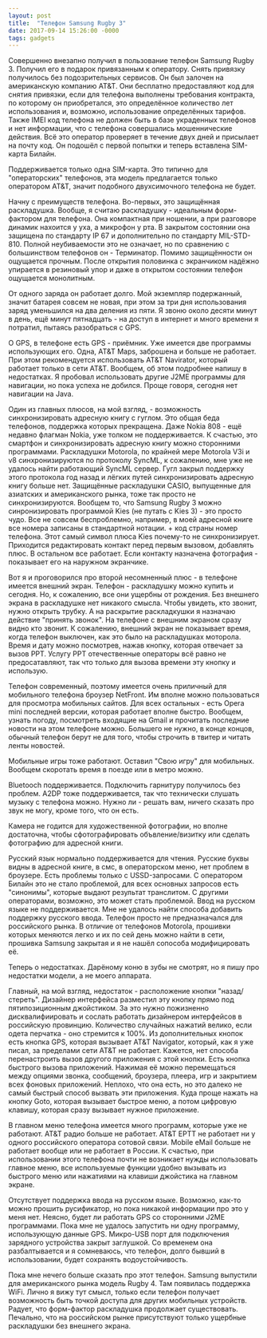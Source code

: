 ```yaml
---
layout: post
title:  "Телефон Samsung Rugby 3"
date: 2017-09-14 15:26:00 -0000
tags: gadgets
---
```


Совершенно внезапно получил в пользование телефон Samsung Rugby 3. Получил его в подарок привязанным к оператору. Снять привязку получилось без подозрительных сервисов. Он был залочен на американскую компанию AT&T. Они бесплатно предоставляют код для снятия привязки, если для телефона выполнены требования контракта, по которому он приобретался, это определённое количество лет использования и, возможно, использование определённых тарифов. Также IMEI код телефона не должен быть в базе украденных телефонов и нет информации, что с телефона совершались мошеннические действия. Всё это оператор проверяет в течение двух дней и присылает на почту код. Он подошёл с первой попытки и теперь вставлена SIM-карта Билайн.

Поддерживается только одна SIM-карта. Это типично для "операторских" телефонов, эта модель предлагается только оператором AT&T, значит подобного двухсимочного телефона не будет.

Начну с преимуществ телефона. Во-первых, это защищённая раскладушка. Вообще, я считаю раскладушку - идеальным форм-фактором для телефона. Она компактная при ношении, а при разговоре динамик нахоится у уха, а микрофон у рта. В закрытом состоянии она защищена по стандарту IP 67 и дополнительно по стандарту MIL-STD-810. Полной неубиваемости это не означает, но по сравнению с большинством телефонов он - Терминатор. Помимо защищённости он ощущается прочным. После открытия половинка с экранчиком надёжно упирается в резиновый упор и даже в открытом состоянии телефон ощущается монолитным.

От одного заряда он работает долго. Мой экземпляр подержанный, значит батарея совсем не новая, при этом за три дня использования заряд уменьшился на два деления из пяти. Я звоню около десяти минут в день, ещё минут пятнадцать - на доступ в интернет и много времени я потратил, пытаясь разобраться с GPS.

О GPS, в телефоне есть GPS - приёмник. Уже имеется две программы использующих его. Одна, AT&T Maps, заброшена и больше не работает. При этом рекомендуется использовать AT&T Navirator, который работает только в сети AT&T. Вообщем, об этом подробнее напишу в недостатках. Я пробовал использовать другие J2ME программы для навигации, но пока успеха не добился. Проще говоря, сегодня нет навигации на Java.

Один из главных плюсов, на мой взгляд, - возможность синхронизировать адресную книгу с гуглом. Это общая беда телефонов, поддержка которых прекращена. Даже Nokia 808 - ещё недавно флагман Nokia, уже толком не поддерживается. К счастью, это смартфон и синхронизировать адресную книгу можно сторонними программами. Раскладушки Motorola, по крайней мере Motorola V3i и v8 синхронизируются по протоколу SyncML, к сожалению, мне уже не удалось найти работающий SyncML сервер. Гугл закрыл поддержку этого протокола год назад и лёгких путей синхронизировать адресную книгу больше нет. Защищённые раскладушки CASIO, выпущенные для азиатских и американского рынка, тоже так просто не синхронизируются. Вообщем то, что Samsung Rugby 3 можно синронизировать программой Kies (не путать с Kies 3) - это просто чудо. Все не совсем беспроблемно, например, в моей адресной книге все номера записаны в стандартной нотации. + код страны номер телефона. Этот самый символ плюса Kies почему-то не синхронизирует. Приходится редактировать контакт перед первым вызовом, добавлять плюс. В остальном все работает. Если контакту назначена фотография - показывает его на наружном экранчике.

Вот я и проговорился про второй несомненный плюс - в телефоне имеется внешний экран. Телефон - раскладушку можно купить и сегодня. Но, к сожалению, все они ущербны от рождения. Без внешнего экрана в раскладушке нет никакого смысла. Чтобы увидеть, кто звонит, нужно открыть трубку. А на раскрытие раскладкушки я назначаю действие "принять звонок". На телефоне с внешним экраном сразу видно кто звонит. К сожалению, внешний экран не показывает время, когда телефон выключен, как это было на раскладушках моторола. Время и дату можно посмотрев, нажав кнопку, которая отвечает за вызов PPT. Услугу PPT отечественные операторы всё равно не предосатавляют, так что только для вызова времени эту кнопку и использую.

Телефон современный, поэтому имеется очень приличный для мобильного телефона броузер NetFront. Им вполне можно пользоваться для просмотра мобильных сайтов. Для всех остальных - есть Opera mini последней версии, которая работает вполне быстро. Вообщем, узнать погоду, посмотреть входящие на Gmail и прочитать последние новости на этом телефоне можно. Большего не нужно, в конце концов, обычный телефон берут не для того, чтобы строчить в твитер и читать ленты новостей.

Мобильные игры тоже работают. Оставил "Свою игру" для мобильных. Вообщем скоротать время в поезде или в метро можно.

Bluetooch поддерживается. Подключить гарнитуру получилось без проблем. A2DP тоже поддерживается, так что технически слушать музыку с телефона можно. Нужно ли - решать вам, ничего сказать про звук не могу, кроме того, что он есть.

Камера не годится для художественной фотографии, но вполне достаточна, чтобы сфотографировать объвление/визитку или сделать фотографию для адресной книги.

Русский язык нормально поддерживается для чтения. Русские буквы видны в адресной книге, в смс, в операторском меню, нет проблем в броузере. Есть проблемы только с USSD-запросами. С оператором Билайн это не стало проблемой, для всех основных запросов есть "синонимы", которые выдают результат транслитом. С другими операторами, возможно, это может стать проблемой. Ввод на русском языке не поддерживается. Мне не удалось найти способа добавить поддержку русского ввода. Телефон просто не предназначался для российского рынка. В отличие от телефонов Motorola, прошивки которых меняются легко и их по сей день можно найти в сети, прошивка Samsung закрытая и я не нашёл сопособа модифицировать её.

Теперь о недостатках. Дарёному коню в зубы не смотрят, но я пишу про недостатки модели, а не моего аппарата.

Главный, на мой взгляд, недостаток - расположение кнопки "назад/стереть". Дизайнер интерфейса разместил эту кнопку прямо под пятипозиционным джойстиком. За это нужно пожизненно дисквалифиировать и сослать работать дизайнером интерфейсов в российскую провинцию. Количество случайных нажатий велико, если одета перчатка - оно стремится к 100%. Из дополнительных кнопок есть кнопка GPS, которая вызывает AT&T Navigator, который, как я уже писал, за пределами сети AT&T не работает. Кажется, нет способа перенастроить вызов другого приложения с этой кнопки. Есть кнопка быстрого вызова приложений. Нажимая её можно перемещаться между опциями звонка, сообщений, броузера, плеера, игр и закрытием всех фоновых приложений. Неплохо, что она есть, но это далеко не самый быстрый способ вызвать эти приложения. Куда проще нажать на кнопку Goto, которая вызывает быстрое меню, а потом цифровую клавишу, которая сразу вызывает нужное приложение.

В главном меню телефона имеется много программ, которые уже не работают. AT&T радио больше не работает. AT&T EPTT не работает ни у одного российского оператора сотовой связи. Mobile eMail больше не работает вообще или не работает в России. К счастью, при использовании этого телефона почти не возникает нужды использовать главное меню, все используемые функции удобно вызывать из быстрого меню или нажатиями на клавиши джойстика на главном экране.

Отсутствует поддержка ввода на русском языке. Возможно, как-то можно прошить русификатор, но пока никакой информации про это у меня нет. Неясно, будет ли работать GPS со сторонними J2ME программами. Пока мне не удалось запустить ни одну программу, использующую данные GPS. Микро-USB порт для подключения зарядного устройства закрыт заглушкой. Со временем она разбалтывается и я сомневаюсь, что телефон, долго бывший в использовании, будет сохранять водоустойчивость.

Пока мне нечего больше сказать про этот телефон. Samsung выпустили для американского рынка модель Rugby 4. Там появилась поддержка WiFi. Лично я вижу тут смысл, только если телефон получает возможность быть точкой доступа для других мобильных устройств. Радует, что форм-фактор раскладушка продолжает существовать. Печально, что на российском рынке присутствуют только ущербные раскладушки без внешнего экрана.